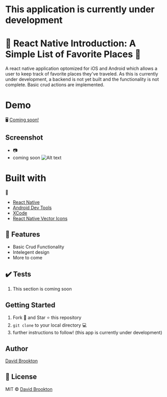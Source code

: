 # This application is currently under development

# 📰 React Native Introduction: A Simple List of Favorite Places 📰

A react native application optomized for iOS and Android which allows a user to keep track of favorite places they've traveled. As this is currently under development, a backend is not yet built and the functionality is not complete. Basic crud actions are implemented.

# Demo

🖥
[Coming soon!](https://github.com/brookton)

## Screenshot

- 📷
- coming soon
  ![Alt text](./screenshot/screenshot.png?raw=true "Coming Soon")

# Built with

🔧

- [React Native](https://facebook.github.io/react-native/)
- [Android Dev Tools](https://laravel.com)
- [XCode](https://jwt.io)
- [React Native Vector Icons](https://github.com/oblador/react-native-vector-icons)

## :star2: Features

- Basic Crud Functionality
- Intelegent design
- More to come

## :heavy_check_mark: Tests

1. This section is coming soon

## Getting Started

1. Fork 🍴 and Star ⭐️ this repository
2. `git clone` to your local directory 💻
3. further instructions to follow!
   (this app is currently under development)

## Author

[David Brookton](https://davidbrookton.com)

## 🌵 License

MIT © [David Brookton](https://davidbrookton.com)
